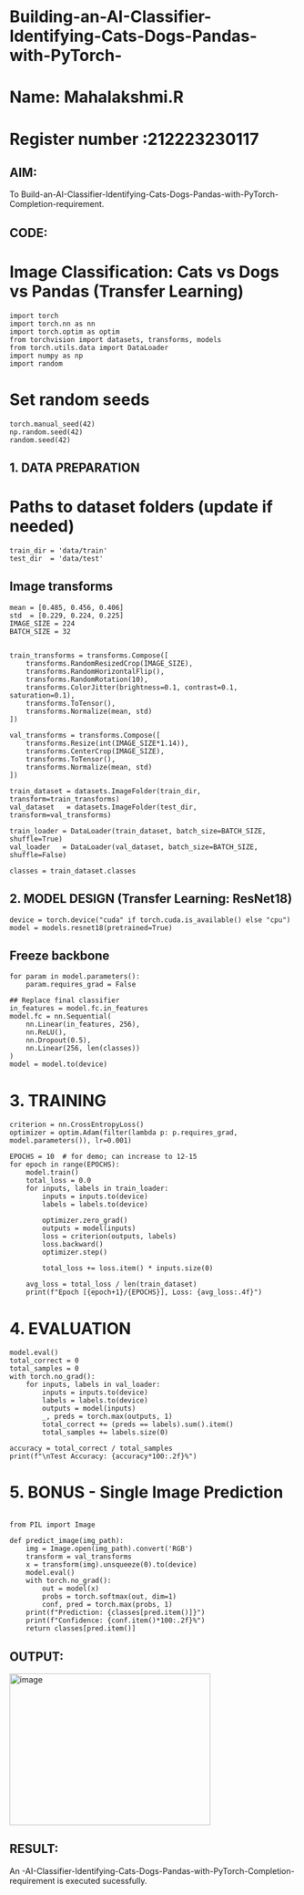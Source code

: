 # Building-an-AI-Classifier-Identifying-Cats-Dogs-Pandas-with-PyTorch-

# Name: Mahalakshmi.R
# Register number :212223230117

## AIM:

 To Build-an-AI-Classifier-Identifying-Cats-Dogs-Pandas-with-PyTorch-Completion-requirement.

 ## CODE:

 # Image Classification: Cats vs Dogs vs Pandas (Transfer Learning)
```
import torch
import torch.nn as nn
import torch.optim as optim
from torchvision import datasets, transforms, models
from torch.utils.data import DataLoader
import numpy as np
import random
```


# Set random seeds
```
torch.manual_seed(42)
np.random.seed(42)
random.seed(42)
```

## 1. DATA PREPARATION
# Paths to dataset folders (update if needed)
```
train_dir = 'data/train'
test_dir  = 'data/test'
```

## Image transforms
```
mean = [0.485, 0.456, 0.406]
std  = [0.229, 0.224, 0.225]
IMAGE_SIZE = 224
BATCH_SIZE = 32


train_transforms = transforms.Compose([
    transforms.RandomResizedCrop(IMAGE_SIZE),
    transforms.RandomHorizontalFlip(),
    transforms.RandomRotation(10),
    transforms.ColorJitter(brightness=0.1, contrast=0.1, saturation=0.1),
    transforms.ToTensor(),
    transforms.Normalize(mean, std)
])

val_transforms = transforms.Compose([
    transforms.Resize(int(IMAGE_SIZE*1.14)),
    transforms.CenterCrop(IMAGE_SIZE),
    transforms.ToTensor(),
    transforms.Normalize(mean, std)
])

train_dataset = datasets.ImageFolder(train_dir, transform=train_transforms)
val_dataset   = datasets.ImageFolder(test_dir, transform=val_transforms)

train_loader = DataLoader(train_dataset, batch_size=BATCH_SIZE, shuffle=True)
val_loader   = DataLoader(val_dataset, batch_size=BATCH_SIZE, shuffle=False)

classes = train_dataset.classes
```
## 2. MODEL DESIGN (Transfer Learning: ResNet18)
```
device = torch.device("cuda" if torch.cuda.is_available() else "cpu")
model = models.resnet18(pretrained=True)
```

## Freeze backbone
```
for param in model.parameters():
    param.requires_grad = False

## Replace final classifier
in_features = model.fc.in_features
model.fc = nn.Sequential(
    nn.Linear(in_features, 256),
    nn.ReLU(),
    nn.Dropout(0.5),
    nn.Linear(256, len(classes))
)
model = model.to(device)
```

# 3. TRAINING
```
criterion = nn.CrossEntropyLoss()
optimizer = optim.Adam(filter(lambda p: p.requires_grad, model.parameters()), lr=0.001)

EPOCHS = 10  # for demo; can increase to 12-15
for epoch in range(EPOCHS):
    model.train()
    total_loss = 0.0
    for inputs, labels in train_loader:
        inputs = inputs.to(device)
        labels = labels.to(device)
        
        optimizer.zero_grad()
        outputs = model(inputs)
        loss = criterion(outputs, labels)
        loss.backward()
        optimizer.step()
        
        total_loss += loss.item() * inputs.size(0)
    
    avg_loss = total_loss / len(train_dataset)
    print(f"Epoch [{epoch+1}/{EPOCHS}], Loss: {avg_loss:.4f}")
```

# 4. EVALUATION
```
model.eval()
total_correct = 0
total_samples = 0
with torch.no_grad():
    for inputs, labels in val_loader:
        inputs = inputs.to(device)
        labels = labels.to(device)
        outputs = model(inputs)
        _, preds = torch.max(outputs, 1)
        total_correct += (preds == labels).sum().item()
        total_samples += labels.size(0)

accuracy = total_correct / total_samples
print(f"\nTest Accuracy: {accuracy*100:.2f}%")
```

# 5. BONUS - Single Image Prediction
```

from PIL import Image

def predict_image(img_path):
    img = Image.open(img_path).convert('RGB')
    transform = val_transforms
    x = transform(img).unsqueeze(0).to(device)
    model.eval()
    with torch.no_grad():
        out = model(x)
        probs = torch.softmax(out, dim=1)
        conf, pred = torch.max(probs, 1)
    print(f"Prediction: {classes[pred.item()]}")
    print(f"Confidence: {conf.item()*100:.2f}%")
    return classes[pred.item()]

```
## OUTPUT:

<img width="353" height="266" alt="image" src="https://github.com/user-attachments/assets/048a1e16-1094-451a-bce6-701da102313c" />




## RESULT:

An -AI-Classifier-Identifying-Cats-Dogs-Pandas-with-PyTorch-Completion-requirement is executed sucessfully.


